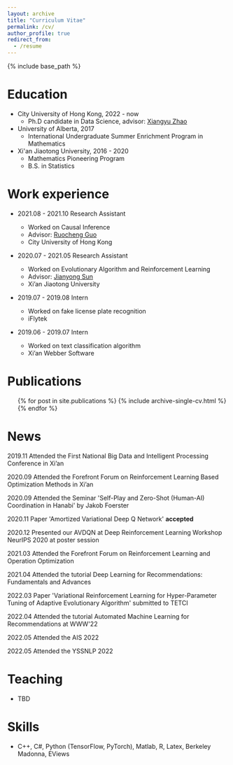 ```yaml
---
layout: archive
title: "Curriculum Vitae"
permalink: /cv/
author_profile: true
redirect_from:
  - /resume
---
```


{% include base_path %}

Education
======
* City University of Hong Kong, 2022 - now
  * Ph.D candidate in Data Science, advisor: [Xiangyu Zhao](https://zhaoxyai.github.io/) 
* University of Alberta, 2017
  * International Undergraduate Summer Enrichment Program in Mathematics
* Xi'an Jiaotong University, 2016 - 2020
  * Mathematics Pioneering Program
  * B.S. in Statistics

Work experience
======
* 2021.08 - 2021.10 Research Assistant
  * Worked on Causal Inference
  * Advisor: [Ruocheng Guo](https://rguo12.github.io/)
  * City University of Hong Kong

* 2020.07 - 2021.05 Research Assistant
  * Worked on Evolutionary Algorithm and Reinforcement Learning
  * Advisor: [Jianyong Sun](http://gr.xjtu.edu.cn/web/jy.sun)
  * Xi’an Jiaotong University

* 2019.07 - 2019.08 Intern
  * Worked on fake license plate recognition
  * iFlytek

* 2019.06 - 2019.07 Intern
  * Worked on text classification algorithm
  * Xi’an Webber Software

Publications
======
  <ul>{% for post in site.publications %}
    {% include archive-single-cv.html %}
  {% endfor %}</ul>
  
News
======
  2019.11 Attended the First National Big Data and Intelligent Processing Conference in Xi’an
  
  2020.09 Attended the Forefront Forum on Reinforcement Learning Based Optimization Methods in Xi’an
  
  2020.09 Attended the Seminar 'Self-Play and Zero-Shot (Human-AI) Coordination in Hanabi' by Jakob Foerster
  
  2020.11 Paper 'Amortized Variational Deep Q Network' **accepted**
  
  2020.12 Presented our AVDQN at Deep Reinforcement Learning Workshop NeurIPS 2020 at poster session
  
  2021.03 Attended the Forefront Forum on Reinforcement Learning and Operation Optimization
  
  2021.04 Attended the tutorial Deep Learning for Recommendations: Fundamentals and Advances
  
  2022.03 Paper 'Variational Reinforcement Learning for Hyper-Parameter Tuning of Adaptive Evolutionary Algorithm' submitted to TETCI
  
  2022.04 Attended the tutorial Automated Machine Learning for Recommendations at WWW'22
  
  2022.05 Attended the AIS 2022
  
  2022.05 Attended the YSSNLP 2022
  

Teaching
======
* TBD

Skills
======
* C++, C#, Python (TensorFlow, PyTorch), Matlab, R, Latex, Berkeley Madonna, EViews
